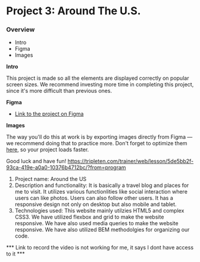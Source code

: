 # Project 3: Around The U.S.

### Overview

- Intro
- Figma
- Images

**Intro**

This project is made so all the elements are displayed correctly on popular screen sizes. We recommend investing more time in completing this project, since it's more difficult than previous ones.

**Figma**

- [Link to the project on Figma](https://www.figma.com/file/ii4xxsJ0ghevUOcssTlHZv/Sprint-3%3A-Around-the-US?node-id=0%3A1)

**Images**

The way you'll do this at work is by exporting images directly from Figma — we recommend doing that to practice more. Don't forget to optimize them [here](https://tinypng.com/), so your project loads faster.

Good luck and have fun!
https://tripleten.com/trainer/web/lesson/5de5bb2f-93ca-419e-a0a0-10376b4712bc/?from=program

1. Project name: Around the US
2. Description and functionality: It is basically a travel blog and places for me to visit. It utilizes various functionlities like social interaction where users can like photos. Users can also follow other users. It has a responsive design not only on desktop but also mobile and tablet.
3. Technologies used: This website mainly utilzies HTML5 and complex CSS3. We have utilized flexbox and grid to make the website responsive. We have also used media queries to make the website responsive. We have also utilized BEM methodolgies for organizing our code.


*** Link to record the video is not working for me, it says I dont have access to it ***